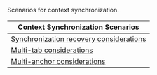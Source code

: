 Scenarios for context synchronization.

| **Context Synchronization Scenarios** |
| ----------------------- |
| [Synchronization recovery considerations](4-2-1-syncconsiderations.html) |
| [Multi-tab considerations](4-2-2-multitab-considerations.html) |
| [Multi-anchor considerations](4-2-3-multi-anchor-considerations.html) |
